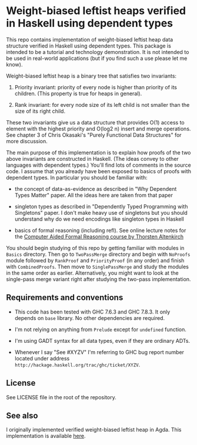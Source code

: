 Weight-biased leftist heaps verified in Haskell using dependent types
=====================================================================

This repo contains implementation of weight-biased leftist heap data
structure verified in Haskell using dependent types. This package is
intended to be a tutorial and technology demonstration. It is not
intended to be used in real-world applications (but if you find such a
use please let me know).

Weight-biased leftist heap is a binary tree that satisfies two
invariants:

  1. Priority invariant: priority of every node is higher than
     priority of its children. (This property is true for heaps in
     general).

  2. Rank invariant: for every node size of its left child is not
     smaller than the size of its right child.

These two invariants give us a data structure that provides O(1)
access to element with the highest priority and O(log2 n) insert and
merge operations. See chapter 3 of Chris Okasaki's "Purely Functional
Data Structures" for more discussion.

The main purpose of this implementation is to explain how proofs of
the two above invariants are constructed in Haskell. (The ideas
convey to other languages with dependent types.) You'll find lots of
comments in the source code. I assume that you already have been
exposed to basics of proofs with dependent types. In particular
you should be familiar with:

  * the concept of data-as-evidence as described in "Why Dependent
    Types Matter" paper. All the ideas here are taken from that
    paper

  * singleton types as described in "Dependently Typed Programming
    with Singletons" paper. I don't make heavy use of singletons but
    you should understand why do we need encodings like singleton
    types in Haskell

  * basics of formal reasoning (including refl). See online lecture
    notes for the [Computer Aided Formal Reasoning course by Thorsten
    Altenkirch](http://www.cs.nott.ac.uk/~txa/g53cfr/)

You should begin studying of this repo by getting familiar with
modules in `Basics` directory. Then go to `TwoPassMerge` directory and
begin with `NoProofs` module followed by `RankProof` and
`PriorityProof` (in any order) and finish with `CombinedProofs`. Then
move to `SinglePassMerge` and study the modules in the same order as
earlier. Alternatively, you might want to look at the single-pass
merge variant right after studying the two-pass implementation.

## Requirements and conventions

  * This code has been tested with GHC 7.6.3 and GHC 7.8.3. It only
    depends on `base` library. No other dependencies are required.

  * I'm not relying on anything from `Prelude` except for
    `undefined` function.

  * I'm using GADT syntax for all data types, even if they are
    ordinary ADTs.

  * Whenever I say "See #XYZV" I'm referring to GHC bug report number
    located under address `http://hackage.haskell.org/trac/ghc/ticket/XYZV`.

## License

See LICENSE file in the root of the repository.

## See also

I originally implemented verified weight-biased leftist heap in
Agda. This implementation is available
[here](https://github.com/jstolarek/dep-typed-wbl-heaps).

